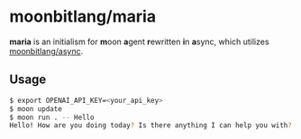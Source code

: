 # moonbitlang/maria

**maria** is an initialism for **m**oon **a**gent **r**ewritten **i**n **a**sync, which utilizes [moonbitlang/async](https://github.com/moonbitlang/async).

## Usage

```bash
$ export OPENAI_API_KEY=<your_api_key>
$ moon update
$ moon run . -- Hello
Hello! How are you doing today? Is there anything I can help you with?
```